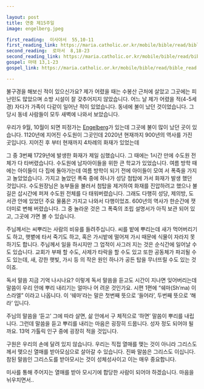 ```yaml
---

layout: post
title: 연중 제15주일
image: engelberg.jpeg

first_reading:  이사야서  55,10-11
first_reading_link: https://maria.catholic.or.kr/mobile/bible/read/bible_read.asp?m=1&n=129&p=55
second_reading:  로마서  8,18-23
second_reading_link: https://maria.catholic.or.kr/mobile/bible/read/bible_read.asp?m=2&n=152&p=8
gospel: 마태 13,1-23
gospel_link: https://maria.catholic.or.kr/mobile/bible/read/bible_read.asp?m=2&n=147&p=13

---
```



불구경을 해보신 적이 있으신가요? 제가 어렸을 때는 수봉산 근처에 살았고 그곳에는 피난민도 많았으며 소방 시설이 잘 갖추어지지 않았습니다. 어느 날 제가 어렸을 적(4-5세 경) 자다가 가족이 다같이 일어난 적이 있었습니다. 동네에 불이 났던 것이었습니다. 그 당시 동네 사람들이 모두 새벽에 나와서 보았습니다.

우리가 9월, 10월이 되면 피정가는 <a href="https://de.wikipedia.org/wiki/Kloster_Engelberg">Engelberg</a>가 있는데 그곳에 불이 많이 났던 곳이 있습니다. 1120년에 지어진 수도원이 그곳인데 2020년 현재까지 900년의 역사를 가진 곳입니다. 지어진 후 부터 현재까지 4차례의 화재가 있었는데

그 중 3번째 1729년에 발생한 화재가 제일 심했습니다. 그 때에는 1시간 만에 수도원 전체가 다 타버렸습니다. 수도원에 남자아이들을 위한 큰 학교가 있었습니다. 여름 방학 때에는 아이들이 다 집에 돌아가는데 여름 방학이 되기 전에 아이들이 모여 서 폭죽을 가지고 놀았었습니다. 가지고 놀았던 폭죽 중에 하나가 성당 첨탑에 가서 화재가 발생 했던 것입니다. 수도원장님은 농부들을 불러서 첨탑을 제거하여 화재를 진압하려고 했으나 불길은 삽시간에 퍼져 수도원 전체를 다 태워버렸습니다. 그래도 다행히 성당, 제의방, 도서관 안에 있었던 주요 물품은 가지고 나와서 다행이었죠. 600년의 역사가 한순간에 잿더미로 변해 버렸습니다. 그 중 놀라운 것은 그 폭죽의 조립 설명서가 아직 보관 되어 있고, 그곳에 가면 볼 수 있습니다.

주님께서는 씨뿌리는 사람의 비유를 들려주십니다. 씨를 밭에 뿌리는데 새가 먹어버리기도 하고, 햇볕에 타서 죽기도 하고, 혹은 가시밭에 떨어져 가시 때문에 식물이 자라지 못하기도 합니다. 주님께서 일을 하시지만 그 업적이 사그러 지는 것은 순식간에 일어날 수도 있습니다. 교회가 부패 할 수도, 사제가 타락을 할 수도 있고 또한 공동체가 파괴될 수도 있는데, 새, 강한 햇빛, 가시 등 의 작은 원인 하나가 공든 탑을 무너뜨릴 수도 있는 것이죠.

독서 말씀 지금 기억 나시나요? 이렇게 독서 말씀을 듣고도 시간이 지나면 잊어버리는데 말씀이 우리 안에 뿌리 내리기는 얼마나 어 려운 것인가요. 시편 1편에 “쉐마(Sh’ma) 이스라엘” 이라고 나옵니다. 이 ‘쉐마’라는 말은 첫번째 뜻으로 ‘들어라’, 두번째 뜻으로 ‘해라’ 입니다.

주님의 말씀을 ‘듣고’ 그에 따라 살면, 삶 안에서 구 체적으로 ‘하면’ 말씀이 뿌리를 내립니다. 그런데 말씀을 듣고 뿌리를 내리는 마음은 굉장히 드뭅니다. 성자 정도 되어야 될까요. 13억 가톨릭 인구 중에 굉장히 적을 것입니다.

구원은 우리의 손에 달려 있지 않습니다. 우리는 직접 열매를 맺는 것이 아니라 그리스도께서 맺으신 열매를 받아모심으로 살아갈 수 있습니다. 진짜 말씀은 그리스도 이십니다.
참된 말씀인 그리스도를 받아모시는 것이 성체성사이고 이는 매우 중요합니다.

미사를 통해 주어지는 열매를 받아 모시기에 합당한 사람이 되어야 하겠습니다. 마음을 뉘우치면서..
